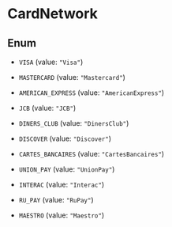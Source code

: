 

# CardNetwork

## Enum


* `VISA` (value: `"Visa"`)

* `MASTERCARD` (value: `"Mastercard"`)

* `AMERICAN_EXPRESS` (value: `"AmericanExpress"`)

* `JCB` (value: `"JCB"`)

* `DINERS_CLUB` (value: `"DinersClub"`)

* `DISCOVER` (value: `"Discover"`)

* `CARTES_BANCAIRES` (value: `"CartesBancaires"`)

* `UNION_PAY` (value: `"UnionPay"`)

* `INTERAC` (value: `"Interac"`)

* `RU_PAY` (value: `"RuPay"`)

* `MAESTRO` (value: `"Maestro"`)



